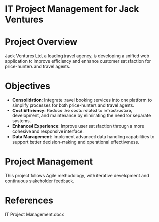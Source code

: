 # IT Project Management for Jack Ventures

# Project Overview
Jack Ventures Ltd, a leading travel agency, is developing a unified web application to improve efficiency and enhance customer satisfaction for price-hunters and travel agents.

# Objectives
- **Consolidation**: Integrate travel booking services into one platform to simplify processes for both price-hunters and travel agents.
- **Cost Efficiency**: Reduce the costs related to infrastructure, development, and maintenance by eliminating the need for separate systems.
- **Enhanced Experience**: Improve user satisfaction through a more cohesive and responsive interface.
- **Data Management**: Implement advanced data handling capabilities to support better decision-making and operational effectiveness.
  
# Project Management
This project follows Agile methodology, with iterative development and continuous stakeholder feedback.

# References

IT Project Management.docx
